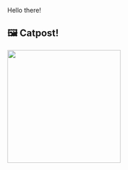 Hello there!



## 🖼️ Catpost!

<sub>
    <img src="https://cdn2.thecatapi.com/images/5af.jpg" height="256">
</sub>

